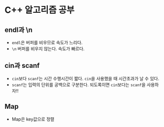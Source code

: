 # C++ 알고리즘 공부

## endl과 \n

- `endl`은 버퍼를 비우므로 속도가 느리다.
-  `\n` 버퍼를 비우지 않는다. 속도가 빠르다. 

## cin과 scanf
- `cin`보다 `scanf`는 시간 수행시간이 짧다. `cin`을 사용했을 때 시간초과가 날 수 있다.
- `scanf`는 입력의 단위를 공백으로 구분한다. 
되도록이면 `cin`보다는 `scanf`을 사용하자!!

## Map
- Map은 key값으로 정렬 